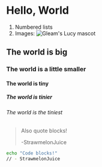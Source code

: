 # Hello, World


  1. Numbered lists
  2. Images: ![Gleam's Lucy mascot](https://gleam.run/images/lucy/lucy.svg)

  ## The world is big

  ### The world is a little smaller

  #### The world is tiny

  ##### The world is tinier

  ###### The world is the tiniest

  > Also quote blocks!
  >
  > -StrawmelonJuice

  ```bash
  echo "Code blocks!"
  // - StrawmelonJuice
  ```
  